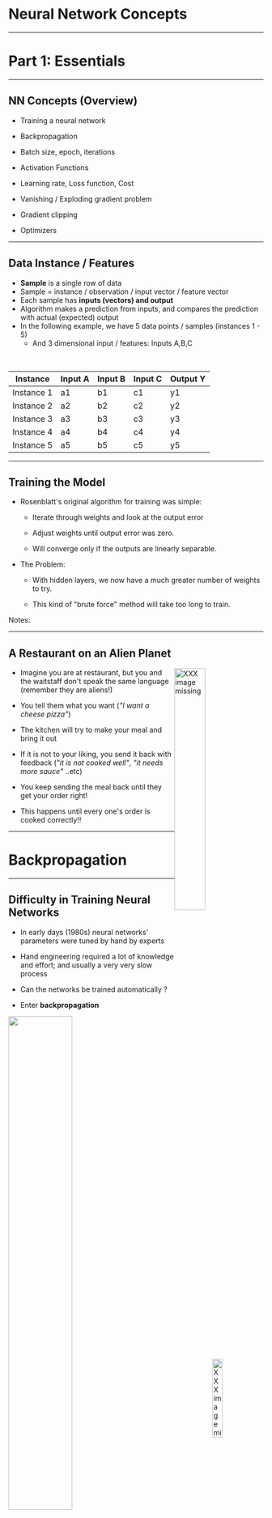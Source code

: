 
# Neural Network Concepts

---

# Part 1: Essentials

---

## NN Concepts (Overview)

 * Training a neural network

 * Backpropagation

 * Batch size, epoch, iterations

 * Activation Functions

 * Learning rate, Loss function, Cost

 * Vanishing / Exploding gradient problem

 * Gradient clipping

 * Optimizers


---

## Data Instance / Features

* **Sample** is a single row of data
* Sample = instance / observation / input vector / feature vector
* Each sample has **inputs (vectors) and output**
* Algorithm makes a prediction from inputs, and compares the prediction with actual (expected) output
* In the following example, we have 5 data points / samples (instances 1 - 5)
    - And 3 dimensional input / features: Inputs A,B,C

 <br/>

| Instance   | Input A | Input B | Input C | Output Y |
|------------|---------|---------|---------|----------|
| Instance 1 | a1      | b1      | c1      | y1       |
| Instance 2 | a2      | b2      | c2      | y2       |
| Instance 3 | a3      | b3      | c3      | y3       |
| Instance 4 | a4      | b4      | c4      | y4       |
| Instance 5 | a5      | b5      | c5      | y5       |

<!-- {"left" : 0.25, "top" : 4.86, "height" : 3, "width" : 9.75} -->

---

## Training the Model

 * Rosenblatt's original algorithm for training was simple:

     - Iterate through weights and look at the output error

     - Adjust weights until output error was zero.

     - Will converge only if the outputs are linearly separable.

 * The Problem:

     - With hidden layers, we now have a much greater number of weights to try.

     - This kind of "brute force" method will take too long to train.

Notes:

---

## A Restaurant on an Alien Planet

<img src="../../assets/images/generic/3rd-party/group-dinner-1.jpg" alt="XXX image missing" style="width:35%;float:right;"/><!-- {"left" : 7.29, "top" : 1.06, "height" : 1.89, "width" : 2.84} -->

<img src="../../assets/images/generic/3rd-party/robot-chef-1.jpg" alt="XXX image missing" style="width:20%;float:right;clear:both;"/><!-- {"left" : 7.91, "top" : 3.1, "height" : 3.07, "width" : 2.22} -->


- Imagine you are at restaurant, but you and the waitstaff don't speak the same language (remember they are aliens!)

- You tell them what you want (_"I want a cheese pizza"_)

- The kitchen will try to make your meal and bring it out

- If it is not to your liking, you send it back with feedback (_"it is not cooked well"_,  _"it needs more sauce"_ ..etc)

- You keep sending the meal back until they get your order right!

- This happens until every one's order is cooked correctly!!


---

# Backpropagation

---

## Difficulty in Training Neural Networks

- In early days (1980s) neural networks' parameters were tuned by hand by experts

- Hand engineering required a lot of knowledge and effort; and usually a very very slow process

- Can the networks be trained automatically ?

- Enter __backpropagation__

<img src="../../assets/images/deep-learning/perceptron-02.png" style="width:50%;"/><!-- {"left" : 0.61, "top" : 4.43, "height" : 2.97, "width" : 9.04} -->



---

## Backpropagation

* Backpropagation algorithm was proposed in 1970s

* But it's usefulness wasn't appreciated until a seminal paper in 1986.  

* **"Learning representations by back-propagating errors"**   
    by  [David Rumelhart](http://en.wikipedia.org/wiki/David_Rumelhart), [Geoffrey Hinton](http://www.cs.toronto.edu/~hinton/), and [Ronald Williams](http://en.wikipedia.org/wiki/Ronald_J._Williams)   
 ([PDF](http://www.cs.toronto.edu/~hinton/absps/naturebp.pdf), [Google Scholar](https://scholar.google.com/scholar?hl=en&as_sdt=0%2C5&q=Learning+representations+by+back-propagating+errors&btnG=))

* This paper showed, how backpropagation can be an effective way to train neural networks.  And it worked much faster than previous approaches.

* This enabled neural networks to solve difficult problems that were unsolvable before

* This kicked started the current research boom in neural nets



Notes:   
- http://neuralnetworksanddeeplearning.com/chap2.html

---

## Backpropagation Process: Forward Pass

 * During training phase, training data is fed to network

 * Neurons in each layer calculate output

<img src="../../assets/images/deep-learning/backpropagation-1.png" style="width:35%;"/><!-- {"left" : 2.04, "top" : 3.19, "height" : 4.18, "width" : 6.17} -->



---

## Backpropagation Process: Prediction

 * Network predicts an outcome

 * This prediction is not usually the same as expected outcome

 * Then it measures the error (networks output (prediction) vs. the expected output)


<img src="../../assets/images/deep-learning/backpropagation-2.png" style="width:70%;"/><!-- {"left" : 1.02, "top" : 4.01, "height" : 3.06, "width" : 8.21} -->


---
## Backpropagation Process: Backward Pass

 * It then computes how much each neuron in the last hidden layer contributed to each output neuron's error

 * And the network weights are adjusted accordingly to minimize the error


<img src="../../assets/images/deep-learning/backpropagation-3.png" style="width:50%;"/><!-- {"left" : 1.44, "top" : 3.78, "height" : 4.13, "width" : 7.36} -->


---

## Backpropagation: Backward Pass

 * It traverses the network in reverse, computing errors from previous layer
    - until it reaches the input layer
    - this is called 'reverse pass'
    - The reverse pass measures the error gradient across all the connection weights in the network
    - hence called **back propagation**

 * During the last step algorithm applies 'Gradient Descent' algorithm on connection weights to tweak them

<img src="../../assets/images/deep-learning/backpropagation-4.png" style="width:45%;"/><!-- {"left" : 2.07, "top" : 5.24, "height" : 3.1, "width" : 6.1} -->




---

## Backpropagation Math

<img src="../../assets/images/icons/math-icon.png" alt="XXX image missing" style="background:white;max-width:100%;float:right" width="25%"/><!-- {"left" : 6.15, "top" : 1.14, "height" : 2.58, "width" : 3.86} -->

 * Given a cost function `C`

 * weight `w` in the network

 * backpropagation uses partial derivative of  
`∂C/∂w`

 * This tells us how quickly cost `C` changes relative to weight `w`

 * For detailed math please see these links:
    - http://neuralnetworksanddeeplearning.com/chap2.html

---

## Backpropagation Summary

 * For each training instance the backpropagation algorithm first makes a prediction (forward pass)

 * Measures the error (prediction vs. output)

 * Then traverses each layer in reverse to measure the error contribution from each  connection (reverse pass)

 * And finally slightly tweaks the connection weights to reduce the error (Gradient Descent step).


Notes:  
- https://medium.com/@14prakash/back-propagation-is-very-simple-who-made-it-complicated-97b794c97e5c
- http://neuralnetworksanddeeplearning.com/chap2.html

---
## Backpropagation Demos

<!-- TODO shiva -->

 * **Animation (Regression)** : [link-youtube](https://youtu.be/krTFCDCbkZg), [link-S3](https://elephantscale-public.s3.amazonaws.com/media/machine-learning/backpropagation-5.mp4)

<img src="../../assets/images/deep-learning/backpropagation-3.png" style="width:35%;"/><!-- {"left" : 1.5, "top" : 4.53, "height" : 3.62, "width" : 7.24} -->

 * **Animation (Classification)** :
  [link-youtube](https://youtu.be/sLsCN9ZL9RI), [link-S3](https://elephantscale-public.s3.amazonaws.com/media/machine-learning/neural-networks-animation-1.mp4)

<img src="../../assets/images/deep-learning/neural-network-animation-1.png" style="width:40%;"/><!-- {"left" : 1.5, "top" : 4.53, "height" : 3.62, "width" : 7.24} -->

---

## Backpropagation Demos

 * [Demo 1: from Google](https://google-developers.appspot.com/machine-learning/crash-course/backprop-scroll/)

 * [Demo 2](https://www.youtube.com/watch?v=46Jzu-xWIBk) - from Geoffrey Hinton himself !  (~12 mins)

 * [Demo 3](https://www.youtube.com/watch?v=Ilg3gGewQ5U)  - Goes through pretty good details (~14 mins)

<img src="../../assets/images/deep-learning/3rd-party/backpropagation-demo-1.png" alt="XXX image missing" style="width:12%;"/><!-- {"left" : 1.6, "top" : 3.3, "height" : 3.7, "width" : 1.69} --> &nbsp; <img src="../../assets/images/deep-learning/3rd-party/backpropagation-demo-3.png" alt="XXX image missing" style="background:white;max-width:100%"  width="20%"/> &nbsp; <!-- {"left" : 3.6, "top" : 4.1, "height" : 1.6, "width" : 2.76} --> <img src="../../assets/images/deep-learning/3rd-party/backpropagation-demo-2.png" alt="XXX image missing" style="background:white;max-width:100%"  width="20%"/><!-- {"left" : 6.95, "top" : 3.77, "height" : 2.25, "width" : 2.68} -->


---

# Controlling Training

---

## Controlling Training

* During training, data goes back and forth through the network
    - Forward passes are for prediction
    - Backward passes are for error correction

* The following parameters control how data flows through the network
    - Epoch
    - Batch size
    - Iteration

<img src="../../assets/images/deep-learning/backpropagation-3.png" style="width:35%;"/><!-- {"left" : 1.5, "top" : 4.53, "height" : 3.62, "width" : 7.24} -->


---

## Epoch

<img src="../../assets/images/deep-learning/epoch-1.png" alt="XXX image missing" style="width:30%;float:right;"/><!-- {"left" : 8.45, "top" : 1.28, "height" : 2.39, "width" : 1.74} -->

 * One **Epoch** means when an entire dataset passed forward and backward exactly ONCE
    - Restaurant Example: Entire table's meal is sent back once and re-delivered
 * Why do we need more than one epoch?
    - Optimizer algorithms try to adjust the weights of neural networks  based on training data
    - Just one-pass isn't enough to tweak the weights
    - leads to under-fitting
 * As we pass the data back and forth multiple times (multiple epochs) the network gets more chance to learn from data and tweak the parameters  further
    - model gets more accurate
    - Too many epochs, will lead to overfitting (not good either)
 * Epoch values are typically in hundreds or thousands


Notes:   
- https://towardsdatascience.com/epoch-vs-iterations-vs-batch-size-4dfb9c7ce9c9
---

## Batch size

<img src="../../assets/images/deep-learning/epoch-batch-2.png" style="width:45%;float:right;"/><!-- {"left" : 2.13, "top" : 1.6, "height" : 1.07, "width" : 5.98} -->


 * When we are training on large dataset, we can not fit the entire dataset into the network due to memory constraints / processing restraints

 * So we send data into batches

 * Algorithms (Optimizers) update the weights of neural network after each batch
    - At the end of the batch, predictions are compared with output
    - Error is calculated
    - The algorithm will then calculate error gradient and make the move to minimize the error during the next cycle

 * Batch size is usually power of 2 (4, 8, 16, 64 ...)

 * Alien Restaurant Example: We send back meals in batches of 3, not the entire table.

Notes:  
- https://machinelearningmastery.com/difference-between-a-batch-and-an-epoch/

---

## Batch Size Calculations

- What if data size is not divisible evenly by batch size?

- That is fine, the last batch will have what is left, and will be smaller than previous batches

- For example, if we have 10 data points and batch size is 4

- batch-1 = 4, batch-2 = 4, batch-3 = 2


| Batch Size                            | Algorithm                    | Description                                        |
|---------------------------------------|------------------------------|----------------------------------------------------|
| Size of Training Set                  | Batch Gradient Descent       | All data goes in a single batch                    |  
| 1                                     | Stochastic Gradient Descent  | Each batch has one data sample                     |  
| 1 < batch size < size of training set | Mini-Batch Gradient Descent. | Batch size is usually power of 2 (32, 64, 128...)  |  

<!-- {"left" : 0.16, "top" : 4.29, "height" : 2.46, "width" : 9.93, "columnwidth" : [2.88, 3.74, 3.31]} -->



---

## Iterations

 * Iterations is the number of batches needed to complete one epoch.

 * `Iterations  = data size / batch size  (round up the result)`

 * For each epoch, we will need to run `iteration` amount of times to pass the whole data through the network

```
# think like a nested loop

for e  in number_of_epochs {
    iterations = round_up (data_size / batch_size)
    for i in iterations {
        # process batch i
    }
}
```
<!-- {"left" : 0, "top" : 3.96, "height" : 2.39, "width" : 9.11} -->

---

## Epoch / Batch size / Iterations

 * We have 10 data points

 * Batch size is 4

 * Iterations = 10 / 4 = 3 (round up!)

<img src="../../assets/images/deep-learning/epoch-batch-iteration-1.png" style="width:100%;"/><!-- {"left" : 0.7, "top" : 3.63, "height" : 1.46, "width" : 8.85} -->


---
## Determining Optimal Values or Batch Size / Epochs

 * Typical epochs values are in 100s to thousands

 * Batch sizes are powers of 2 (32, 64, 128 ... ).  
  32 is a good value to start with

 * One epoch will typically will have many iterations
    - Each iteration processing a single batch

 * There is no magic formula to calculate the optimal values of batch size and epoch
    - In practice, we try a few runs to figure out optimal  values


---

# Loss Functions for Regressions

[../../machine-learning/generic/ML-Concepts-Errors-and-Loss-Functions.md](../../machine-learning/generic/ML-Concepts-Errors-and-Loss-Functions.md#Error/Loss Functions for Regressions)

---
# Loss Functions for Classifications

[../../machine-learning/generic/ML-Concepts-Errors-and-Loss-Functions.md](../../machine-learning/generic/ML-Concepts-Errors-and-Loss-Functions.md#Error/Loss Functions for Classifications)

---


# Activation Functions

[Activation Functions](DL-activation-functions.md)

---
## Take-away: Deciding Loss / Activation Functions

| Problem Type   | Prediction                      | Loss Function            | Activation on the last layer |
|----------------|---------------------------------|--------------------------|------------------------------|
| Regression     | a number                        | mse, sse, mae            | linear, relu                 |
|                |                                 |                          |                              |
| Classification | binary (0/1)                    | binary_crossentropy      | sigmoid                      |
|                | Multi-class <br/> (A, B, C , D) | categorical_crossentropy | softmax                      |


---

# Learning Rate

---

## Learning Rate

<!-- TODO shiva -->
<img src="../../assets/images/deep-learning/learning-rate-1.png"  style="width:35%;float:right;" /><!-- {"left" : 6.76, "top" : 1.92, "height" : 3.66, "width" : 2.75} -->

* Neural Networks update their weights using backpropagation

* The amount the weights are updated is called **step size** or **learning rate**

* Learning rate is a positive number (usually between 0.0 and 1.0 - can be more than 1.0 in some cases)

---

## Effect of Learning Rate



* When 'learning rate' is **too small**:
    - The weight updates are small
    - The model may take longer to train (too many steps to find the solution)
* When the 'learning rate' is **too large**:
    - The weight updates are too large
    - It may cauase the model to diverge, and bounce around
* Our goal is to find the **right learning rate**

<!-- TODO shiva -->
<img src="../../assets/images/deep-learning/learning-rate-3.png"  style="width:32%;" /><!-- {"left" : 6.76, "top" : 1.92, "height" : 3.66, "width" : 2.75} -->
<img src="../../assets/images/deep-learning/learning-rate-2.png"  style="width:32%;" /><!-- {"left" : 6.76, "top" : 1.92, "height" : 3.66, "width" : 2.75} -->
<img src="../../assets/images/deep-learning/learning-rate-4.png"  style="width:32%;" /><!-- {"left" : 6.76, "top" : 1.92, "height" : 3.66, "width" : 2.75} -->

---

## Finding the Optimal Learning Rate

* Learning Rate is a very important factor in the algorithm converging (finding the global minimum)

* We don't want it to be too large or too small

* Set it too high, algorithm may diverge

* Set it too low, algorithm will eventually converge, but will take too many iterations and too long

<img src="../../assets/images/deep-learning/learning-rate-summary.png" alt="XXX image missing" style="width:70%;"/><!-- {"left" : 0.77, "top" : 2.73, "height" : 3.61, "width" : 8.72} -->

---

## Finding the Optimal Learning Rate

* Unfortunately, there is **no formula** to calculate the optimal learning rate

* Learning rate is determined by **experimentation** and following **best practices**

* **Learning curve** (from Tensorboard) can give us clues on how effective the learning rate is

* _"The learning rate is perhaps the most important hyperparameter. If you have time
to tune only one hyperparameter, tune the learning rate."_ - Page 429, Deep Learning, 2016.

<br />

<!-- TODO shiva -->
<img src="../../assets/images/deep-learning/3rd-party/learning-rate-andrej-karpathy-tweet-1.png"  style="width:80%;" /><!-- {"left" : 6.76, "top" : 1.92, "height" : 3.66, "width" : 2.75} -->

---

## Determining Learning Rate


<!-- TODO shiva -->
<img src="../../assets/images/deep-learning/3rd-party/learning-rate-andrej-karpathy-tweet-2.png"  style="width:80%;" /><!-- {"left" : 6.76, "top" : 1.92, "height" : 3.66, "width" : 2.75} -->

* Read the [tweet thread](https://twitter.com/karpathy/status/801621764144971776?ref_src=twsrc%5Etfw%7Ctwcamp%5Etweetembed%7Ctwterm%5E801621764144971776%7Ctwgr%5E&ref_url=https%3A%2F%2Fwww.jeremyjordan.me%2Fnn-learning-rate%2F) for some funny reactions

* Also [Andrej's twitter](https://twitter.com/karpathy) and [karpathy.ai](https://karpathy.ai/)

---

## How to Find the Optimal Learning Rate

<!-- TODO shiva -->
<img src="../../assets/images/deep-learning/learning-curve-3.png"  style="width:40%;float:right;" /><!-- {"left" : 6.76, "top" : 1.92, "height" : 3.66, "width" : 2.75} -->

* Start with learning rate of **`0.1 or 0.01`**

* Run a few epochs of training

* Watch the convergence using a tool like [Tensorboard](https://www.tensorflow.org/guide/summaries_and_tensorboard)

* Adjust learning rate, rinse and repeat


---

## Finding Optimal Learning Rate

* Stochastic Gradient Descent (SGD) algorithm has 'fixed' learning rate

* In practice, **adjusting the learning rate** results in the algorithm converging sooner

* Modern optimizers like Adagrad, RMSProp and Adam have **adaptive learning rate**
    - They can adjust learning rate as training progresses

* We will see more of this in the next section **Optimizers**
---

# Optimizers

[Optimizers](DL-Optimizers.md)

---

## Lab: Regression 1 (Billing)

<img src="../../assets/images/icons/individual-labs.png"  style="width:25%;float:right;" /><!-- {"left" : 6.76, "top" : 1.92, "height" : 3.66, "width" : 2.75} -->


 *  **Overview:**  
     - We will do a simple lab, putting every thing we have learned in practice  
     (Loss functions, activation functions, optimizers)

 *  **Approximate time:**   
     - 15-30 minutes

 *  **Instructions**
     - Follow  **Regression-1** lab


Notes:

---

# Part 2: Advanced Concepts

---

# Avoiding Overfitting

---

## Managing Overfitting

 * Neural networks have tens of thousands / millions of  parameters

 * With these many parameters, the networks are very flexible, they can fit very complex data sets

 * Also means the network can overfit training data

 * How to manage overfitting?
    - Regularization
    - Early stopping
    - Dropout
    - Max-norm regularization
    - Data augmentation

---

## Early Stopping

 * Don't train too long
 * Interrupt training when its performance on the validation set starts dropping.
 * How to do it?
    - Measure validation accuracy every few steps (say 20)
    - If it scores higher than previous snapshot, save the current model snapshot as 'winner'

<img src="../../assets/images/deep-learning/early-stopping-1.png" alt="XXX image missing" style="width:40%;"/><!-- {"left" : 2.69, "top" : 4.86, "height" : 3.26, "width" : 4.88} -->


---

## Regularization

 * In conventional ML we often use regularization to control overfitting.

 * L1 and L2 are common mechanisms for regularization

 * In DL, Regularization is probably not enough
   - Even penalized, certain features will eventually dominate.
   - DL will always overfit, even with L1/L2.

 * Is there something else we can do?

---

## Dropout

 * **Dropout** is the most popular regularization technique for deep neural networks

 * It was proposed by Geoffrey Hinton in 2012 ([paper1](https://arxiv.org/pdf/1207.0580.pdf), [paper2](http://jmlr.org/papers/volume15/srivastava14a/srivastava14a.pdf))

 * By omitting half the neurons' signal (50% dropout rate), they were able to increase an accuracy of state of the art model from 95%  to 97.5%  
    - This may not seem like a lot, but the error rate improved from 5% to 2.5%  (that is 50% reduction in error!)


---

## Dropout

 * How does it work?
    - At every training step, each neuron has a chance (probability) of being 'dropped'.  
    Meaning, it's output ignored during this step
    - The neuron can become active during the next step
    - Neurons in input layer and hidden layer can be dropped
    - Output neurons are not dropped
    - The parameter (p) is called 'dropout rate' - varies from 0 to 1.0.  
    Typically set to 0.5 (50%)

---

## Dropout

<img src="../../assets/images/deep-learning/dropout-1.png" alt="XXX image missing" style="background:white;max-width:100%" width="50%"/><!-- {"left" : 1.78, "top" : 1.97, "height" : 5.7, "width" : 6.69} -->


---

## Dropout

 * It is really surprising, that dropout method works in real life.  
Imagine this scenario

 * Workers of this 'unicorn' company
    - Every morning they toss a coin
    - 'Heads' they come to work, 'tails' they don't
    - So that means 50% of workers don't show up at any day
    - 'Dropout' method says, this makes the 'company' as a whole, perform better :-)

 * Increase dropout rate, if you notice the model is overfitting.  
Decrease it if it is underfitting

 * Dropout slows down the model convergence, but the model you get is much better at the end

---

## Max-Norm Regularization

 * Max-Norm regularization is very popular for neural networks

 * for each neuron, it constrains the weights `w` of the incoming connections such that ||w||2 ≤ r
    - where r is the max-norm hyperparameter and ||.||2 is the L2 norm

<img src="../../assets/images/deep-learning/min-max-regularization-1.png" alt="XXX image missing" style="background:white;width:20%"/><!-- {"left" : 3.72, "top" : 3.01, "height" : 0.68, "width" : 2.81} -->


- Max-norm regularization can also help reduce the vanishing/exploding gradients

---

## Data Augmentation

 * **Data augmentation** creates new training instances from existing ones
    - this artificially boosts training set size

 * This technique is mostly used in image training

 * Common techniques involve:
    - adjusting brightness
    - introducing some noise
    - rotating images slightly clockwise / anti-clockwise (10 to 20 degrees)
    - cropping images / moving centers

 * See next slide for an example

---

## Data Augmentation Example

<img src="../../assets/images/deep-learning/image-augmentation-1.png" alt="XXX image missing" style="background:white;max-width:100%" width="100%"/><!-- {"left" : 0.25, "top" : 2.54, "height" : 3.98, "width" : 9.75} -->



---

## Stochastic Pooling

 * Normally, we apply MAX function for pooling
   - sometimes AVG (mean) pooling, but less often these days

 * Problem: Selecting MAX tends to overfit!

 * What if we do something else?

 * "Stochastic" pooling means we randomly choose another one.

 * Conform to normal distribution.

 * Similar to dropout in that we randomly ignore a preferred weight.

---

# Neural Network Modern Techniques (Advanced / Optional)

---
## Neural Network Modern Techniques

These are discussed in the following sections/slides

 * Using ReLU activation functions (we just saw this)

 * Xavier and He Initialization

 * Batch Normalization

 * Gradient Clipping

---

## Xavier and He Initialization

 * **Problem**
 * We want signals to flow properly in both directions : forward and backwards
    - no dying out or not exploding

 * **Solution**
 * Make the `variance of the outputs` of each layer to be equal to the `variance of its inputs`  
<small>(see paper for the math details)</small>

 * Connection weights are initialized randomly
(see next slide)

 * Doing this **Xavier initialization strategy** really sped up learning in neural networks and really kick started the research again

---

## Xavier and He Initialization

 * For layer with n-inputs and n-outputs

 * Normal distribution with mean 0 and standard deviation σ as follows  

<img src="../../assets/images/deep-learning/xavier-init1.png" alt="XXX image missing" style="background:white;max-width:100%" width="30%" /><!-- {"left" : 3.07, "top" : 2.69, "height" : 0.99, "width" : 4.1} -->

 * Or Uniform distribution between -r and r with r  

<img src="../../assets/images/deep-learning/xavier-init2.png" alt="XXX image missing" style="background:white;max-width:100%" width="40%"/><!-- {"left" : 3.07, "top" : 5.12, "height" : 0.99, "width" : 4.1} -->


 * When number of inputs == number of outputs, we get a simplified equation  

<img src="../../assets/images/deep-learning/xavier-init3.png" alt="XXX image missing" style="background:white;max-width:100%" width="30%"/><!-- {"left" : 2.77, "top" : 7.93, "height" : 0.43, "width" : 2.04} -->&nbsp;  &nbsp; &nbsp;  &nbsp;<img src="../../assets/images/deep-learning/xavier-init4.png" alt="XXX image missing" style="background:white;max-width:100%" width="30%"/><!-- {"left" : 5.59, "top" : 7.93, "height" : 0.43, "width" : 1.88} -->


Notes:  
Source : [Neural Networks and Deep Learning](https://learning.oreilly.com/library/view/neural-networks-and/9781492037354/ch02.html), Ch 2

---

## Xe Initialization Parameters


<img src="../../assets/images/deep-learning/xavier-init-params.png" alt="XXX image missing" style="width:90%;"/><!-- {"left" : 0.43, "top" : 1.39, "height" : 4.99, "width" : 9.39} -->



---



## Batch Normalization

 * So far we have seen **Xe initialization** and **ReLU variants**

 * These can help avoid vanishing/exploding gradient problems at the start of training
    - how ever during later phases of training, it may occur

 * Sergey Ioffe and Christian Szegedy proposed a technique called Batch Normalization (BN) in this 2015 paper(https://arxiv.org/pdf/1502.03167v3.pdf)

 * This approach adds another operation before the activation function of each layer
    - it normalizes input to the layer and zero centers them

---

## Batch Normalization Performance

 * Significantly reduced vanishing gradient problems

 * They could even try saturating functions like sigmoid and tanh

 * Network was less sensitive to initial weight initialization

 * Learning time can be reduced by using larger learning rates (converges faster)

 * In ImageNet classification it gave 4.9% top-5 validation error (and 4.8% test error), exceeding the accuracy of human raters

 * Also acts as a regularizer reducing overfitting

 * Downside:
    - Slower performance during predictions / inferences, because it adds extra compute for each layer
    - Even though the same penalty applies during training phase, it comes out ahead, because training converges quicker (in much fewer steps)

---

## Batch Normalization Implementation

 * In Tensorflow
```python
tf.layers.batch_normalization
```
<!-- {"left" : 0, "top" : 1.56, "height" : 0.54, "width" : 5.61} -->


 * In Keras
```python
keras.layers.BatchNormalization(axis=-1, momentum=0.99,
          epsilon=0.001, center=True, scale=True,
          beta_initializer='zeros', gamma_initializer='ones',
          moving_mean_initializer='zeros', moving_variance_initializer='ones',
          beta_regularizer=None, gamma_regularizer=None,
          beta_constraint=None, gamma_constraint=None)
```
<!-- {"left" : 0, "top" : 3, "height" : 1.38, "width" : 10.25} -->

---

## Batch Normalization Math (Reference Only)

For reference only, please see the paper for underlying math.

<img src="../../assets/images/deep-learning/mini-batch-equation.png" alt="XXX image missing" style="background:white;max-width:100%" width="45%" /><!-- {"left" : 2.49, "top" : 2.49, "height" : 4.66, "width" : 5.27} -->


Notes:  
[Reference paper](https://arxiv.org/pdf/1502.03167v3.pdf)


---

## Batch Normalization Math (Reference Only)

For reference only, please see the paper for underlying math.

 * μB is the empirical mean, evaluated over the whole mini-batch B.
 * σB is the empirical standard deviation, also evaluated over the whole mini-batch.
 * mB is the number of instances in the mini-batch.
 * (i) is the zero-centered and normalized input.
 * γ is the scaling parameter for the layer.
 * β is the shifting parameter (offset) for the layer.
 * ϵ is a tiny number to avoid division by zero (typically 10-5). This is called a smoothing term.
 * z(i) is the output of the BN operation: it is a scaled and shifted version of the inputs.

Notes:  
[Reference paper](https://arxiv.org/pdf/1502.03167v3.pdf)

---

## Gradient Clipping

 * One way to solve **exploding gradients** during backpropagation is to make sure they don't exceed a certain threshold
    - **gradient clipping**

 * See [this paper](http://proceedings.mlr.press/v28/pascanu13.pdf) by Razvan Pascanu, Tomas Mikolov and Yoshua Bengio for details

---

## Final Words

These default values should get you started, and should work well in most scenarios

| Parameter                  | Value                                |
|----------------------------|--------------------------------------|
| **Initialization**         | He initialization                    |
| **Activation function**    | ELU                                  |
| **Normalization**          | Batch Normalization                  |
| **Regularization**         | Dropout                              |
| **Optimizer**              | Adam / Nesterov Accelerated Gradient |
| **Learning rate schedule** | None                                 |


<!-- {"left" : 0.25, "top" : 3.5, "height" : 2.55, "width" : 9.75} -->


---

## Review Questions

 <img src="../../assets/images/icons/quiz-icon.png" alt="XXX image missing" style="background:white;max-width:100%;float:right" width="30%" /><!-- {"left" : 6.58, "top" : 1.2, "height" : 2.34, "width" : 3.52} -->


 * **Q:** Can you name 3 activation functions and when they are used?

 * **Q:** How many neurons do you need in the output layer to classify emails into spam/ham?
     - how about for classifying digits 0 to 9?

 * **Q:** Name advantages of the ELU activation function over ReLU

 * **Q:** In which cases you would use the following activation functions: ELU, leaky ReLU (and its variants), ReLU, tanh, logistic, and softmax?

 * **Q:** Explain how Dropoff works

---

## Resources

 * [Neural networks and deep learning](https://learning.oreilly.com/library/view/neural-networks-and/9781492037354/)  
by  Aurélien Géron (ISBN: 9781492037347)

<img src="../../assets/images/books/neural-networks-and-deep-learning-9781492037347.jpeg" alt="keras book1" style="width:17%"/><!-- {"left" : 3.92, "top" : 3.01, "height" : 3.63, "width" : 2.4} -->
